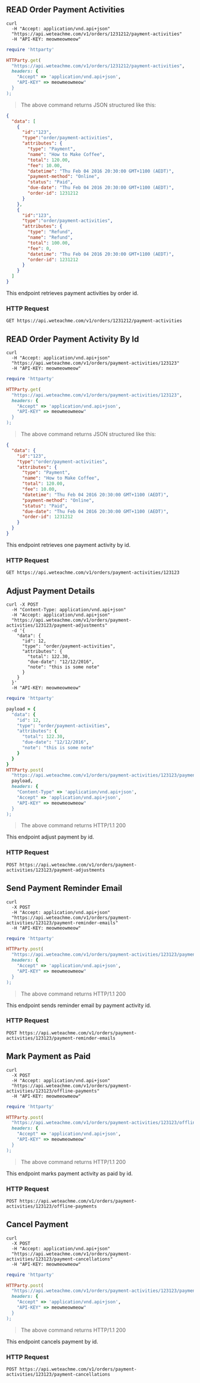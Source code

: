 ## READ Order Payment Activities

```shell
curl 
  -H "Accept: application/vnd.api+json" 
  "https://api.weteachme.com/v1/orders/1231212/payment-activities"
  -H "API-KEY: meowmeowmeow"
```

```ruby
require 'httparty'

HTTParty.get(
  "https://api.weteachme.com/v1/orders/1231212/payment-activities",
  headers: {
    "Accept" => 'application/vnd.api+json', 
    "API-KEY" => meowmeowmeow"
  }
);

```

> The above command returns JSON structured like this:

```json
{
  "data": [
    {
      "id":"123",
      "type":"order/payment-activities",
      "attributes": {
        "type": "Payment",
        "name": "How to Make Coffee",
        "total": 120.00,
        "fee": 10.00,
        "datetime": "Thu Feb 04 2016 20:30:00 GMT+1100 (AEDT)",
        "payment-method": "Online",
        "status": "Paid",
        "due-date": "Thu Feb 04 2016 20:30:00 GMT+1100 (AEDT)",
        "order-id": 1231212
      }
    },
    {
      "id":"123",
      "type":"order/payment-activities",
      "attributes": {
        "type": "Refund",
        "name": "Refund",
        "total": 100.00,
        "fee": 0,
        "datetime": "Thu Feb 04 2016 20:30:00 GMT+1100 (AEDT)",
        "order-id": 1231212
      }
    }
  ]
}
```

This endpoint retrieves payment activities by order id.

### HTTP Request

`GET https://api.weteachme.com/v1/orders/1231212/payment-activities`


## READ Order Payment Activity By Id

```shell
curl 
  -H "Accept: application/vnd.api+json" 
  "https://api.weteachme.com/v1/orders/payment-activities/123123"
  -H "API-KEY: meowmeowmeow"
```

```ruby
require 'httparty'

HTTParty.get(
  "https://api.weteachme.com/v1/orders/payment-activities/123123",
  headers: {
    "Accept" => 'application/vnd.api+json', 
    "API-KEY" => meowmeowmeow"
  }
);

```

> The above command returns JSON structured like this:

```json
{
  "data": {
    "id":"123",
    "type":"order/payment-activities",
    "attributes": {
      "type": "Payment",
      "name": "How to Make Coffee",
      "total": 120.00,
      "fee": 10.00,
      "datetime": "Thu Feb 04 2016 20:30:00 GMT+1100 (AEDT)",
      "payment-method": "Online",
      "status": "Paid",
      "due-date": "Thu Feb 04 2016 20:30:00 GMT+1100 (AEDT)",
      "order-id": 1231212
    }
  }
}
```

This endpoint retrieves one payment activity by id.

### HTTP Request

`GET https://api.weteachme.com/v1/orders/payment-activities/123123`


## Adjust Payment Details

```shell
curl -X POST
  -H "Content-Type: application/vnd.api+json" 
  -H "Accept: application/vnd.api+json" 
  "https://api.weteachme.com/v1/orders/payment-activities/123123/payment-adjustments" 
  -d '{
    "data": {
      "id": 12,
      "type": "order/payment-activities",
      "attributes": {
        "total": 122.30,
        "due-date": "12/12/2016",
        "note": "this is some note"
      }
    }
  }'
  -H "API-KEY: meowmeowmeow"
```

```ruby
require 'httparty'

payload = {
  "data": {
    "id": 12,
    "type": "order/payment-activities",
    "attributes": {
      "total": 122.30,
      "due-date": "12/12/2016",
      "note": "this is some note"
    }
  }
}
HTTParty.post(
  "https://api.weteachme.com/v1/orders/payment-activities/123123/payment-adjustments", 
  payload,
  headers: {
    "Content-Type" => 'application/vnd.api+json', 
    "Accept" => 'application/vnd.api+json', 
    "API-KEY" => meowmeowmeow"
  }
);
```

> The above command returns HTTP/1.1 200


This endpoint adjust payment by id.

### HTTP Request

`POST https://api.weteachme.com/v1/orders/payment-activities/123123/payment-adjustments`


## Send Payment Reminder Email

```shell
curl 
  -X POST
  -H "Accept: application/vnd.api+json" 
  "https://api.weteachme.com/v1/orders/payment-activities/123123/payment-reminder-emails"
  -H "API-KEY: meowmeowmeow"
```

```ruby
require 'httparty'

HTTParty.post(
  "https://api.weteachme.com/v1/orders/payment-activities/123123/payment-reminder-emails",
  headers: {
    "Accept" => 'application/vnd.api+json', 
    "API-KEY" => meowmeowmeow"
  }
);

```

> The above command returns HTTP/1.1 200


This endpoint sends reminder email by payment activity id.

### HTTP Request

`POST https://api.weteachme.com/v1/orders/payment-activities/123123/payment-reminder-emails`

## Mark Payment as Paid

```shell
curl 
  -X POST
  -H "Accept: application/vnd.api+json" 
  "https://api.weteachme.com/v1/orders/payment-activities/123123/offline-payments"
  -H "API-KEY: meowmeowmeow"
```

```ruby
require 'httparty'

HTTParty.post(
  "https://api.weteachme.com/v1/orders/payment-activities/123123/offline-payments",
  headers: {
    "Accept" => 'application/vnd.api+json', 
    "API-KEY" => meowmeowmeow"
  }
);

```

> The above command returns HTTP/1.1 200

This endpoint marks payment activity as paid by id.

### HTTP Request

`POST https://api.weteachme.com/v1/orders/payment-activities/123123/offline-payments`


## Cancel Payment

```shell
curl 
  -X POST
  -H "Accept: application/vnd.api+json" 
  "https://api.weteachme.com/v1/orders/payment-activities/123123/payment-cancellations"
  -H "API-KEY: meowmeowmeow"
```

```ruby
require 'httparty'

HTTParty.post(
  "https://api.weteachme.com/v1/orders/payment-activities/123123/payment-cancellations",
  headers: {
    "Accept" => 'application/vnd.api+json', 
    "API-KEY" => meowmeowmeow"
  }
);

```

> The above command returns HTTP/1.1 200

This endpoint cancels payment by id.

### HTTP Request

`POST https://api.weteachme.com/v1/orders/payment-activities/123123/payment-cancellations`
